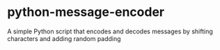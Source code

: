 # python-message-encoder
A simple Python script that encodes and decodes messages by shifting characters and adding random padding
